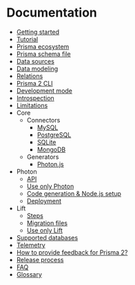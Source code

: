 # Documentation

- [Getting started](./getting-started.md)
- [Tutorial](./tutorial.md)
- [Prisma ecosystem](./prisma-ecosystem.md)
- [Prisma schema file](./prisma-schema-file.md)
- [Data sources](./data-sources.md)
- [Data modeling](./data-modeling.md)
- [Relations](./relations.md)
- [Prisma 2 CLI](./prisma2-cli.md)
- [Development mode](./development-mode.md)
- [Introspection](./introspection.md)
- [Limitations](./limitations.md)
- Core
  - Connectors
    - [MySQL](./core/connectors/mysql.md)
    - [PostgreSQL](./core/connectors/postgresql.md)
    - [SQLite](./core/connectors/sqlite.md)
    - [MongoDB](./core/connectors/mongo.md)
  - Generators
    - [Photon.js](./core/generators/photonjs.md)
- Photon
  - [API](./photon/api.md)
  - [Use only Photon](./photon/use-only-photon.md)
  - [Code generation & Node.js setup](./photon/codegen-and-node-setup.md)
  - [Deployment](./photon/deployment.md)
- Lift
  - [Steps](./lift/steps.md)
  - [Migration files](./lift/migration-files.md)
  - [Use only Lift](./lift/use-only-lift.md)
- [Supported databases](./supported-databases.md)
- [Telemetry](./telemetry.md)
- [How to provide feedback for Prisma 2?](./prisma2-feedback.md)
- [Release process](./releases.md)
- [FAQ](./faq.md)
- [Glossary](./glossary.md)
